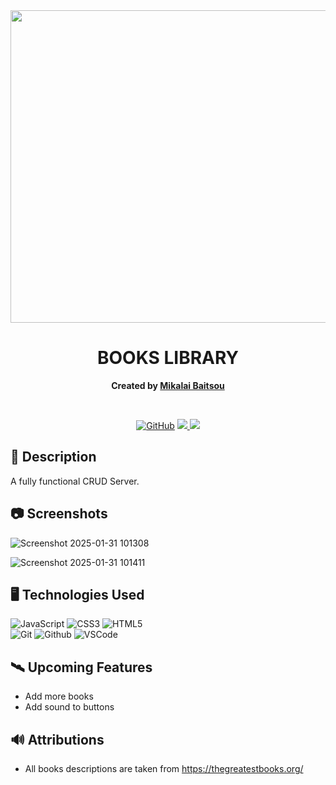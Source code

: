 <div id="header" align="center">
 <img src="https://github.com/user-attachments/assets/0c498771-642e-46f2-9549-633678ca4ff3"width="800" height="500">
 </div>

 
<div align="center" id="header">
   
# BOOKS LIBRARY

**Created by [Mikalai Baitsou](https://www.linkedin.com/in/mikalai-baitsou-6a8803345)**

</div>
<br>

<div align="center" id="socialbuttons">

[![GitHub](https://img.shields.io/badge/-Github:%20github.com/mikalaibaitsou-darkgreen?style=flat&logo=medium)](https://github.com/MikalaiBaitsou)
<a href="mailto:mbaitsiu@gmail.com" target="_blank">
      <img src="https://img.shields.io/badge/-GMail:%20mbaitsou@gmail.com-c14438?style=flat&logo=Gmail&``logoColor=blue">
   </a>
   <a href="https://www.linkedin.com/in/mikalai-baitsou-6a8803345" target="_blank">
      <img src="https://img.shields.io/badge/-LinkedIn:%20linkedin.com/in/mikalai&#8211;baitsou-blue?style=flat&``logo=Linkedin&logoColor=white">
   </a> 
</div>

## :notebook_with_decorative_cover: Description   

A fully functional CRUD Server.

## :camera: Screenshots

![Screenshot 2025-01-31 101308](https://github.com/user-attachments/assets/3cf40197-9e54-457c-8c6a-57d179b33937)

![Screenshot 2025-01-31 101411](https://github.com/user-attachments/assets/59011b76-0548-4e40-b60e-742b4ddda385)


## :desktop_computer: Technologies Used

![JavaScript](https://img.shields.io/badge/-JavaScript-05122A?style=flat&logo=javascript)
![CSS3](https://img.shields.io/badge/-CSS_Grid-05122A?style=flat&logo=css3) 
![HTML5](https://img.shields.io/badge/-HTML5-05122A?style=flat&logo=html5)  
![Git](https://img.shields.io/badge/-Git-05122A?style=flat&logo=git)
![Github](https://img.shields.io/badge/-GitHub-05122A?style=flat&logo=github)
![VSCode](https://img.shields.io/badge/-VS_Code-05122A?style=flat&logo=visualstudio)


## :artificial_satellite: Upcoming Features


-  Add more books
-  Add sound to buttons

## :loud_sound: Attributions

- All books descriptions are taken from https://thegreatestbooks.org/


